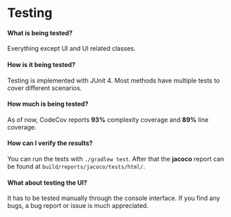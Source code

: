 # Testing

#### What is being tested?
Everything except UI and UI related classes.

#### How is it being tested?
Testing is implemented with JUnit 4. Most methods have multiple tests to cover different scenarios.

#### How much is being tested?
As of now, CodeCov reports **93%** complexity coverage and **89%** line coverage.


#### How can I verify the results?
You can run the tests with `./gradlew test`. After that the **jacoco** report can be found at `build/reports/jacoco/tests/html/`.

#### What about testing the UI?
It has to be tested manually through the console interface. If you find any bugs, a bug report or issue is much appreciated.
